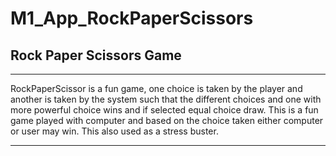 # M1_App_RockPaperScissors


## Rock Paper Scissors Game

---

RockPaperScissor is a fun game, one choice is taken by the player and another is taken by the system such that the different choices and one with more powerful choice wins and if selected equal choice draw. This is a fun game played with computer and based on the choice taken either computer or user may win. 
This also used as a stress buster.

---
